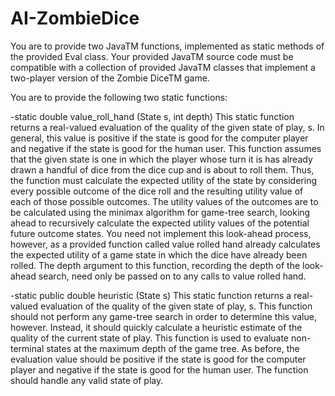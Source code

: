 # AI-ZombieDice
You are to provide two JavaTM functions, implemented as static methods of the provided Eval class. Your provided JavaTM source code must be compatible with a collection of provided JavaTM classes that implement a two-player version of the Zombie DiceTM game.

You are to provide the following two static functions:

 -static double value_roll_hand (State s, int depth)
This static function returns a real-valued evaluation of the quality of the given state of play, s. In general, this value is positive if the state is good for the computer player and negative if the state is good for the human user. This function assumes that the given state is one in which the player whose turn it is has already drawn a handful of dice from the dice cup and is about to roll them. Thus, the function must calculate the expected utility of the state by considering every possible outcome of the dice roll and the resulting utility value of each of those possible outcomes. The utility values of the outcomes are to be calculated using the minimax algorithm for game-tree search, looking ahead to recursively calculate the expected utility values of the potential future outcome states. You need not implement this look-ahead process, however, as a provided function called value rolled hand already calculates the expected utility of a game state in which the dice have already been rolled. The depth argument to this function, recording the depth of the look-ahead search, need only be passed on to any calls to value rolled hand.

    
  -static public double heuristic (State s)
This static function returns a real-valued evaluation of the quality of the given state of play, s. This function should not perform any game-tree search in order to determine this value, however. Instead, it should quickly calculate a heuristic estimate of the quality of the current state of play. This function is used to evaluate non-terminal states at the maximum depth of the game tree. As before, the evaluation value should be positive if the state is good for the computer player and negative if the state is good for the human user. The function should handle any valid state of play.
